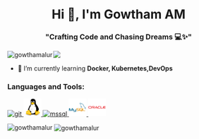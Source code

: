<h1 align="center">Hi 👋, I'm Gowtham AM</h1>
<h3 align="center">"Crafting Code and Chasing Dreams 💻✨"</h3>

<img align="right" width="400" src="https://media2.giphy.com/media/qgQUggAC3Pfv687qPC/giphy.gif">

<p align="left"> <img src="https://komarev.com/ghpvc/?username=gowthamalur&label=Profile%20views&color=0e75b6&style=flat" alt="gowthamalur" /> </p>

- 🌱 I’m currently learning **Docker, Kubernetes,DevOps**



<h3 align="left">Languages and Tools:</h3>
<p align="left"> <a href="https://git-scm.com/" target="_blank" rel="noreferrer"> <img src="https://www.vectorlogo.zone/logos/git-scm/git-scm-icon.svg" alt="git" width="40" height="40"/> </a> <a href="https://www.linux.org/" target="_blank" rel="noreferrer"> <img src="https://raw.githubusercontent.com/devicons/devicon/master/icons/linux/linux-original.svg" alt="linux" width="40" height="40"/> </a> <a href="https://www.microsoft.com/en-us/sql-server" target="_blank" rel="noreferrer"> <img src="https://www.svgrepo.com/show/303229/microsoft-sql-server-logo.svg" alt="mssql" width="40" height="40"/> </a> <a href="https://www.mysql.com/" target="_blank" rel="noreferrer"> <img src="https://raw.githubusercontent.com/devicons/devicon/master/icons/mysql/mysql-original-wordmark.svg" alt="mysql" width="40" height="40"/> </a> <a href="https://www.oracle.com/" target="_blank" rel="noreferrer"> <img src="https://raw.githubusercontent.com/devicons/devicon/master/icons/oracle/oracle-original.svg" alt="oracle" width="40" height="40"/> </a> </p>

<p><img align="left" src="https://github-readme-stats.vercel.app/api/top-langs?username=gowthamalur&show_icons=true&locale=en&layout=compact" alt="gowthamalur" /></p>

<p>&nbsp;<img align="center" src="https://github-readme-stats.vercel.app/api?username=gowthamalur&show_icons=true&locale=en" alt="gowthamalur" /></p>
